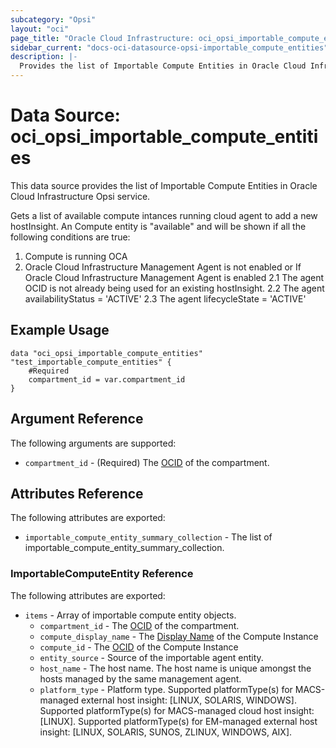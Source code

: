 ```yaml
---
subcategory: "Opsi"
layout: "oci"
page_title: "Oracle Cloud Infrastructure: oci_opsi_importable_compute_entities"
sidebar_current: "docs-oci-datasource-opsi-importable_compute_entities"
description: |-
  Provides the list of Importable Compute Entities in Oracle Cloud Infrastructure Opsi service
---
```


# Data Source: oci_opsi_importable_compute_entities
This data source provides the list of Importable Compute Entities in Oracle Cloud Infrastructure Opsi service.

Gets a list of available compute intances running cloud agent to add a new hostInsight.  An Compute entity is "available"
and will be shown if all the following conditions are true:
   1. Compute is running OCA
   2. Oracle Cloud Infrastructure Management Agent is not enabled or If Oracle Cloud Infrastructure Management Agent is enabled
      2.1 The agent OCID is not already being used for an existing hostInsight.
      2.2 The agent availabilityStatus = 'ACTIVE'
      2.3 The agent lifecycleState = 'ACTIVE'


## Example Usage

```hcl
data "oci_opsi_importable_compute_entities" "test_importable_compute_entities" {
	#Required
	compartment_id = var.compartment_id
}
```

## Argument Reference

The following arguments are supported:

* `compartment_id` - (Required) The [OCID](https://docs.cloud.oracle.com/iaas/Content/General/Concepts/identifiers.htm) of the compartment.


## Attributes Reference

The following attributes are exported:

* `importable_compute_entity_summary_collection` - The list of importable_compute_entity_summary_collection.

### ImportableComputeEntity Reference

The following attributes are exported:

* `items` - Array of importable compute entity objects.
	* `compartment_id` - The [OCID](https://docs.cloud.oracle.com/iaas/Content/General/Concepts/identifiers.htm) of the compartment.
	* `compute_display_name` - The [Display Name](https://docs.cloud.oracle.com/iaas/Content/General/Concepts/identifiers.htm#Display) of the Compute Instance
	* `compute_id` - The [OCID](https://docs.cloud.oracle.com/iaas/Content/General/Concepts/identifiers.htm) of the Compute Instance
	* `entity_source` - Source of the importable agent entity.
	* `host_name` - The host name. The host name is unique amongst the hosts managed by the same management agent.
	* `platform_type` - Platform type. Supported platformType(s) for MACS-managed external host insight: [LINUX, SOLARIS, WINDOWS]. Supported platformType(s) for MACS-managed cloud host insight: [LINUX]. Supported platformType(s) for EM-managed external host insight: [LINUX, SOLARIS, SUNOS, ZLINUX, WINDOWS, AIX]. 

